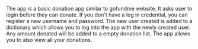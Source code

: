 The app is a basic donation app similar to gofundme website. It asks user to login before they can donate. If you don't have a log in credential, you can register a new username and password. The new user created is added to a dictionary which allows you to log into the app with the newly created user. Any amount donated will be added to a empty donation list. The app allows you to also view all your donations. 